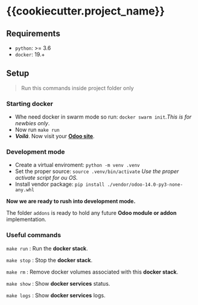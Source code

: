 # {{cookiecutter.project_name}}

## Requirements

- `python`: >= 3.6
- `docker`: 19.+

## Setup

> Run this commands inside project folder only

### Starting docker

- Whe need docker in swarm mode so run: `docker swarm init`.*This is for newbies only*.
- Now run `make run`
- **_Voilá_**. Now visit your [**Odoo site**]('https://127.0.0.1:{{cookiecutter.odoo_port}}').

### Development mode

- Create a virtual enviroment: `python -m venv .venv`
- Set the proper source: `source .venv/bin/activate` *Use the proper activate script for ou OS.*
- Install vendor package: `pip install ./vendor/odoo-14.0-py3-none-any.whl`

**Now we are ready to rush into development mode.**

The folder `addons` is ready to hold any future **Odoo module or addon** implementation.

### Useful commands

`make run` : Run the **docker stack**.

`make stop` : Stop the **docker stack**.

`make rm` : Remove docker volumes associated with this **docker stack**.

`make show` : Show **docker services** status.

`make logs` : Show **docker services** logs. 